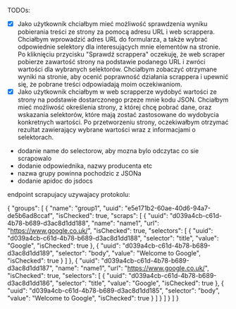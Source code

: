 TODOs:
- [x] Jako użytkownik chciałbym mieć możliwość sprawdzenia wyniku pobierania treści ze strony za pomocą adresu URL i web scrappera. Chciałbym wprowadzić adres URL do formularza, a także wybrać odpowiednie selektory dla interesujących mnie elementów na stronie. Po kliknięciu przycisku "Sprawdź scrappera" oczekuję, że web scraper pobierze zawartość strony na podstawie podanego URL i zwróci wartości dla wybranych selektorów. Chciałbym zobaczyć otrzymane wyniki na stronie, aby ocenić poprawność działania scrappera i upewnić się, że pobrane treści odpowiadają moim oczekiwaniom.
- [x] Jako użytkownik chciałbym w web scrapperze wydobyć wartości ze strony na podstawie dostarczonego przeze mnie kodu JSON. Chciałbym mieć możliwość określenia strony, z której chcę pobrać dane, oraz wskazania selektorów, które mają zostać zastosowane do wydobycia konkretnych wartości. Po przetworzeniu strony, oczekiwałbym otrzymać rezultat zawierający wybrane wartości wraz z informacjami o selektorach.

- dodanie name do selectorow, aby mozna bylo odczytac co sie scrapowalo
- dodanie odpowiednika, nazwy producenta etc
- nazwa grupy powinna pochodzic z JSONa
- dodanie apidoc do jsdocs

endpoint scrapujacy uzywajacy protokolu:

{
  "groups": [
    {
      "name": "group1",
      "uuid": "e5e171b2-60ae-40d6-94a7-de5b6ad8ccaf",
      "isChecked": true,
      "scraps": [
        {
          "uuid": "d039a4cb-c61d-4b78-b689-d3ac8d1dd188",
          "name": "name1",
          "url": "https://www.google.co.uk/",
          "isChecked": true,
          "selectors": [
            {
              "uuid": "d039a4cb-c61d-4b78-b689-d3ac8d1dd188",
              "selector": "title",
              "value": "Google",
              "isChecked": true
            },
            {
              "uuid": "d039a4cb-c61d-4b78-b689-d3ac8d1dd189",
              "selector": "body",
              "value": "Welcome to Google",
              "isChecked": true
            }
          ]
        },
        {
          "uuid": "d039a4cb-c61d-4b78-b689-d3ac8d1dd187",
          "name": "name1",
          "url": "https://www.google.co.uk/",
          "isChecked": true,
          "selectors": [
            {
              "uuid": "d039a4cb-c61d-4b78-b689-d3ac8d1dd186",
              "selector": "title",
              "value": "Google",
              "isChecked": true
            },
            {
              "uuid": "d039a4cb-c61d-4b78-b689-d3ac8d1dd185",
              "selector": "body",
              "value": "Welcome to Google",
              "isChecked": true
            }
          ]
        }
      ]
    }
  ]
}